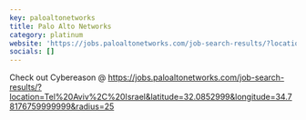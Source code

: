 ```yaml
---
key: paloaltonetworks
title: Palo Alto Networks
category: platinum
website: 'https://jobs.paloaltonetworks.com/job-search-results/?location=Tel%20Aviv%2C%20Israel&latitude=32.0852999&longitude=34.78176759999999&radius=25'
socials: []
---
```


Check out Cybereason @ https://jobs.paloaltonetworks.com/job-search-results/?location=Tel%20Aviv%2C%20Israel&latitude=32.0852999&longitude=34.78176759999999&radius=25
